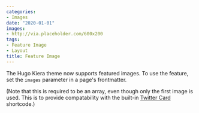 ```yaml
---
categories:
- Images
date: "2020-01-01"
images:
- http://via.placeholder.com/600x200
tags:
- Feature Image
- Layout
title: Feature Image
---
```


The Hugo Kiera theme now supports featured images. To use the feature, set the `images` parameter in a page's frontmatter.

(Note that this is required to be an array, even though only the first image is used. This is to provide compatability with the built-in [Twitter Card](https://gohugo.io/templates/internal/#twitter-cards) shortcode.)
